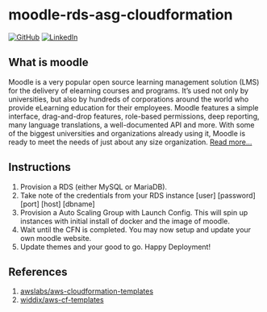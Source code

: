 # moodle-rds-asg-cloudformation

[![GitHub](https://img.shields.io/badge/GitHub-romarcablao-lightgrey)](https://github.com/romarcablao)
[![LinkedIn](https://img.shields.io/badge/LinkedIn-romarcablao-blue)](https://linkedin.com/in/romarcablao)

## What is moodle

Moodle is a very popular open source learning management solution (LMS) for the delivery of elearning courses and programs. It’s used not only by universities, but also by hundreds of corporations around the world who provide eLearning education for their employees. Moodle features a simple interface, drag-and-drop features, role-based permissions, deep reporting, many language translations, a well-documented API and more. With some of the biggest universities and organizations already using it, Moodle is ready to meet the needs of just about any size organization. [Read more...](https://moodle.org/)

## Instructions

1. Provision a RDS (either MySQL or MariaDB).
2. Take note of the credentials from your RDS instance [user] [password] [port] [host] [dbname]
3. Provision a Auto Scaling Group with Launch Config. This will spin up instances with initial install of docker and the image of moodle.
4. Wait until the CFN is completed. You may now setup and update your own moodle website.
5. Update themes and your good to go. Happy Deployment!

## References

1. [awslabs/aws-cloudformation-templates](https://github.com/awslabs/aws-cloudformation-templates)
2. [widdix/aws-cf-templates](https://github.com/widdix/aws-cf-templates)